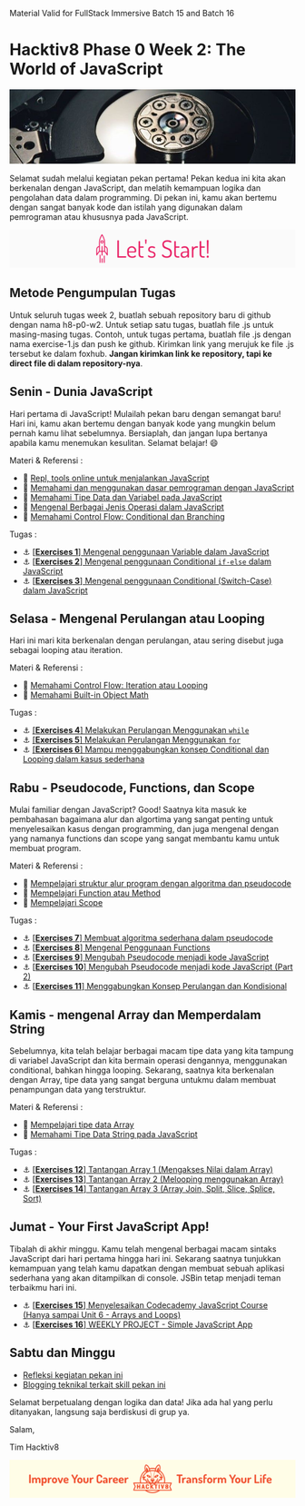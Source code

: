 Material Valid for FullStack Immersive Batch 15 and Batch 16
# Hacktiv8 Phase 0 Week 2: The World of JavaScript

![Header](assets/header-w2.jpg)

Selamat sudah melalui kegiatan pekan pertama! Pekan kedua ini kita akan berkenalan dengan JavaScript,
dan melatih kemampuan logika dan pengolahan data dalam programming. Di pekan ini, kamu akan bertemu dengan sangat banyak kode dan istilah yang digunakan dalam pemrograman atau khususnya pada JavaScript.

![Let's start!](assets/start.png)

## Metode Pengumpulan Tugas

Untuk seluruh tugas week 2, buatlah sebuah repository baru di github dengan nama h8-p0-w2. Untuk setiap satu tugas, buatlah file .js untuk masing-masing tugas. Contoh, untuk tugas pertama, buatlah file .js dengan nama exercise-1.js dan push ke github. Kirimkan link yang merujuk ke file .js tersebut ke dalam foxhub. **Jangan kirimkan link ke repository, tapi ke direct file di dalam repository-nya**.

## Senin - Dunia JavaScript
Hari pertama di JavaScript! Mulailah pekan baru dengan semangat baru! Hari ini, kamu akan bertemu dengan banyak kode yang mungkin belum pernah kamu lihat sebelumnya. Bersiaplah, dan jangan lupa bertanya apabila kamu menemukan kesulitan. Selamat belajar! :smile:


Materi & Referensi :

- :wrench:
[Repl, tools online untuk menjalankan JavaScript](https://repl.it/languages/javascript)
- :notebook_with_decorative_cover:
[Memahami dan menggunakan dasar pemrograman dengan JavaScript](modules/js-first-time.md)
- :notebook_with_decorative_cover:
[Memahami Tipe Data dan Variabel pada JavaScript](modules/js-first-time.md#data-type)
- :notebook_with_decorative_cover:
[Mengenal Berbagai Jenis Operasi dalam JavaScript](modules/js-first-time.md#operator)
- :notebook_with_decorative_cover:
[Memahami Control Flow: Conditional dan Branching](modules/js-first-time.md#conditional)

Tugas :

- :anchor:
[[**Exercises 1**] Mengenal penggunaan Variable dalam JavaScript](modules/anchor-belajar-variabel.md)
- :anchor:
[[**Exercises 2**] Mengenal penggunaan Conditional `if-else` dalam JavaScript](modules/anchor-menggunakan-if-else.md)
- :anchor:
[[**Exercises 3**] Mengenal penggunaan Conditional (Switch-Case) dalam JavaScript](modules/anchor-switch-case.md)

## Selasa - Mengenal Perulangan atau Looping

Hari ini mari kita berkenalan dengan perulangan, atau sering disebut juga sebagai looping atau iteration.

Materi & Referensi :

- :notebook_with_decorative_cover:
[Memahami Control Flow: Iteration atau Looping](modules/js-first-time.md#loopiteration)
- :notebook_with_decorative_cover:
[Memahami Built-in Object Math](modules/math-object-js.md)

Tugas :

- :anchor: [[**Exercises 4**] Melakukan Perulangan Menggunakan `while`](modules/anchor-belajar-while.md)
- :anchor:
[[**Exercises 5**] Melakukan Perulangan Menggunakan `for`](modules/anchor-belajar-for.md)
- :anchor:
[[**Exercises 6**] Mampu menggabungkan konsep Conditional dan Looping dalam kasus sederhana](modules/ganjil-genap-dll.md)

## Rabu - Pseudocode, Functions, dan Scope
Mulai familiar dengan JavaScript? Good! Saatnya kita masuk ke pembahasan bagaimana alur dan algortima yang sangat penting untuk menyelesaikan kasus dengan programming, dan juga mengenal dengan yang namanya functions dan scope yang sangat membantu kamu untuk membuat program.

Materi & Referensi :

- :notebook_with_decorative_cover:
[Mempelajari struktur alur program dengan algoritma dan pseudocode](modules/algorithm-pseudocode.md)
- :notebook_with_decorative_cover:
[Mempelajari Function atau Method](modules/js-first-time.md#functionmethod)
- :notebook_with_decorative_cover:
[Mempelajari Scope](modules/js-scope.md)

Tugas :

- :anchor:
[[**Exercises 7**] Membuat algoritma sederhana dalam pseudocode](modules/anchor-case-to-pseudocode.md)
- :anchor:
[[**Exercises 8**] Mengenal Penggunaan Functions](modules/anchor-basic-function.md)
- :anchor: [[**Exercises 9**] Mengubah Pseudocode menjadi kode JavaScript](modules/anchor-pseudocode.md)
- :anchor: [[**Exercises 10**] Mengubah Pseudocode menjadi kode JavaScript (Part 2)](modules/anchor-pseudocode2.md)
- :anchor: [[**Exercises 11**] Menggabungkan Konsep Perulangan dan Kondisional](modules/rocket-loop-conditional.md)

## Kamis - mengenal Array dan Memperdalam String
Sebelumnya, kita telah belajar berbagai macam tipe data yang kita tampung di variabel JavaScript dan kita bermain operasi dengannya, menggunakan conditional, bahkan hingga looping. Sekarang, saatnya kita berkenalan dengan Array, tipe data yang sangat berguna untukmu dalam membuat penampungan data yang terstruktur.

Materi & Referensi :

- :notebook_with_decorative_cover: [Mempelajari tipe data Array](modules/js-array.md)
- :notebook_with_decorative_cover:
[Memahami Tipe Data String pada JavaScript](modules/js-string-reference.md)

Tugas :

- :anchor: [[**Exercises 12**] Tantangan Array 1 (Mengakses Nilai dalam Array)](modules/anchor-akses-array.md)
- :anchor: [[**Exercises 13**] Tantangan Array 2 (Melooping menggunakan Array)](modules/anchor-loop-array.md)
- :anchor: [[**Exercises 14**] Tantangan Array 3 (Array Join, Split, Slice, Splice, Sort)](modules/anchor-mixed-array.md)

## Jumat - Your First JavaScript App!
Tibalah di akhir minggu. Kamu telah mengenal berbagai macam sintaks JavaScript dari hari pertama hingga hari ini. Sekarang saatnya tunjukkan kemampuan yang telah kamu dapatkan dengan membuat sebuah aplikasi sederhana yang akan ditampilkan di console. JSBin tetap menjadi teman terbaikmu hari ini.


- :anchor:
[[**Exercises 15**] Menyelesaikan Codecademy JavaScript Course (Hanya sampai Unit 6 - Arrays and Loops)](https://www.codecademy.com/learn/learn-javascript)
- :anchor: [[**Exercises 16**] WEEKLY PROJECT - Simple JavaScript App](modules/js-application.md)

## Sabtu dan Minggu

-  [Refleksi kegiatan pekan ini](modules/reflection.md)
-  [Blogging teknikal terkait skill pekan ini](modules/blog.md)

Selamat berpetualang dengan logika dan data! Jika ada hal yang perlu ditanyakan, langsung saja berdiskusi di grup ya.

Salam,

Tim Hacktiv8

![Hacktiv8 Banner](assets/banner.png)
